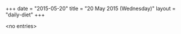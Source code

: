 +++
date = "2015-05-20"
title = "20 May 2015 (Wednesday)"
layout = "daily-diet"
+++

<p>&lt;no entries&gt;</p>